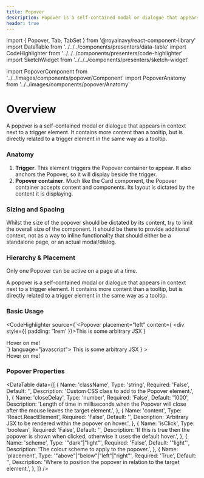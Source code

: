 ```yaml
---
title: Popover
description: Popover is a self-contained modal or dialogue that appears in context next to a trigger element.
header: true
---
```


import { Popover, Tab, TabSet } from '@royalnavy/react-component-library'
import DataTable from '../../../components/presenters/data-table'
import CodeHighlighter from '../../../components/presenters/code-highlighter'
import SketchWidget from '../../../components/presenters/sketch-widget'

import PopoverComponent from '../../images/components/popover/Component'
import PopoverAnatomy from '../../images/components/popover/Anatomy'

# Overview

A popover is a self-contained modal or dialogue that appears in context next to a trigger element. It contains more content than a tooltip, but is directly related to a trigger element in the same way as a tooltip.

<PopoverComponent />

<TabSet>
<Tab title="Design">

  <SketchWidget name="Popover" href="/design-system.sketch" />

  ### Anatomy

  <PopoverAnatomy />

  1. **Trigger**. This element triggers the Popover container to appear. It also anchors the Popover, so it will display beside the trigger.
  2. **Popover container**. Much like the Card component, the Popover container accepts content and components. Its layout is dictated by the content it is displaying.

  ### Sizing and Spacing
  Whilst the size of the popover should be dictated by its content, try to limit the overall size of the component. It should be there to provide additional context, not as a way to inline functionality that should either be a standalone page, or an actual modal/dialog.

  ### Hierarchy & Placement
  Only one Popover can be active on a page at a time.
  
</Tab>
<Tab title="Develop">

A popover is a self-contained modal or dialogue that appears in context next to a trigger element. It contains more content than a tooltip, but is directly related to a trigger element in the same way as a tooltip.

### Basic Usage

<CodeHighlighter source={`<Popover
  placement="left"
  content={
    <div style={{ padding: '1rem' }}>This is some arbitrary JSX</div>
  }
>
  <div
    style={{
      display: 'inline-block',
      padding: '1rem',
      backgroundColor: '#c9c9c9',
    }}
  >
    Hover on me!
  </div>
</Popover>
`} language="javascript">
  <Popover
    placement="right"
    content={
      <div style={{ padding: '1rem' }}>This is some arbitrary JSX</div>
    }
  >
    <div
      style={{
        display: 'inline-block',
        padding: '1rem',
        backgroundColor: '#c9c9c9',
      }}
    >
      Hover on me!
    </div>
  </Popover>
</CodeHighlighter>

### Popover Properties
<DataTable data={[
  {
    Name: 'className',
    Type: 'string',
    Required: 'False',
    Default: '',
    Description: 'Custom CSS class to add to the Popover element.',
  },
  {
    Name: 'closeDelay',
    Type: 'number',
    Required: 'False',
    Default: '1000',
    Description: 'Length of time in milliseconds when the Popover will close after the mouse leaves the target element.',
  },
  {
    Name: 'content',
    Type: 'React.ReactElement',
    Required: 'False',
    Default: '',
    Description: 'Arbitrary JSX to be rendered within the popover on hover.',
  },
  {
    Name: 'isClick',
    Type: 'boolean',
    Required: 'False',
    Default: '',
    Description: 'If this is true then the popover is shown when clicked, otherwise it uses the default hover.',
  },
  {
    Name: 'scheme',
    Type: '"dark"|"light"',
    Required: 'False',
    Default: '"light"',
    Description: 'The colour scheme to apply to the popover.',
  },
  {
    Name: 'placement',
    Type: '"above"|"below"|"left"|"right"',
    Required: 'True',
    Default: '',
    Description: 'Where to position the popover in relation to the target element.',
  },
]} />
</Tab>
</TabSet>
